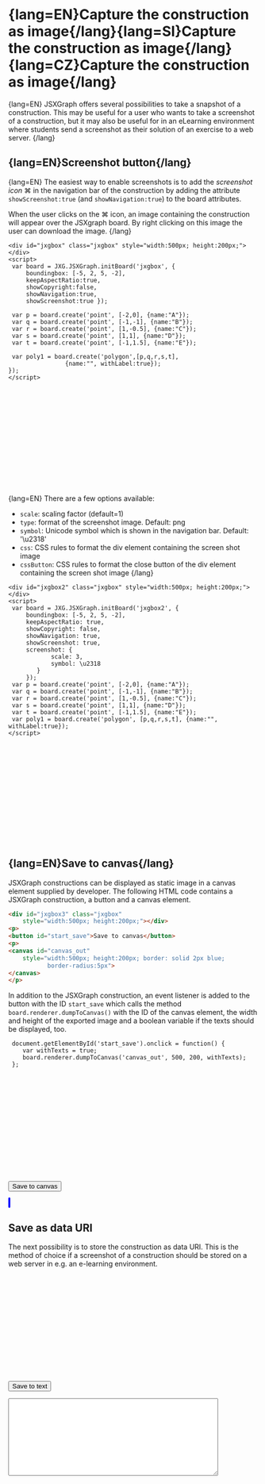 # {lang=EN}Capture the construction as image{/lang}{lang=SI}Capture the construction as image{/lang}{lang=CZ}Capture the construction as image{/lang}

{lang=EN}
JSXGraph offers several possibilities to take a snapshot of a construction.
This may be useful for a user who wants to take a screenshot of a construction, but it
may also be useful for in an eLearning environment where students send a screenshot as
their solution of an exercise to a web server.
{/lang}

## {lang=EN}Screenshot button{/lang}

{lang=EN}
The easiest way to enable screenshots is to add the *screenshot icon* &#x2318; in the
navigation bar of the construction by adding the attribute
`showScreenshot:true` (and `showNavigation:true`) to the board attributes.

When the user clicks on the &#x2318; icon, an image containing the construction will
appear over the JSXgraph board. By right clicking on this image the user can download
the image.
{/lang}

```JS
<div id="jxgbox" class="jxgbox" style="width:500px; height:200px;"></div>
<script>
 var board = JXG.JSXGraph.initBoard('jxgbox', {
     boundingbox: [-5, 2, 5, -2],
     keepAspectRatio:true, 
     showCopyright:false,
     showNavigation:true,
     showScreenshot:true });

 var p = board.create('point', [-2,0], {name:"A"});
 var q = board.create('point', [-1,-1], {name:"B"});
 var r = board.create('point', [1,-0.5], {name:"C"});
 var s = board.create('point', [1,1], {name:"D"});
 var t = board.create('point', [-1,1.5], {name:"E"});

 var poly1 = board.create('polygon',[p,q,r,s,t],
                {name:"", withLabel:true});
});
</script>
```

<div id="jxgbox" class="jxgbox" style="width:500px; height:200px;"></div>
<script>
(function(){
 var board = JXG.JSXGraph.initBoard('jxgbox', {boundingbox: [-5, 2, 5, -2],
     keepAspectRatio:true, showCopyright:false,
     showNavigation:true, showScreenshot: true });
 var p = board.create('point',[-2,0],{name:"A"});
 var q = board.create('point',[-1,-1],{name:"B"});
 var r = board.create('point',[1,-0.5],{name:"C"});
 var s = board.create('point',[1,1],{name:"D"});
 var t = board.create('point',[-1,1.5],{name:"E"});
 var poly1 = board.create('polygon',[p,q,r,s,t],{name:"", withLabel:true});
})();
</script>

{lang=EN}
There are a few options available:

* `scale`: scaling factor (default=1)
* `type`: format of the screenshot image. Default: png
* `symbol`: Unicode symbol which is shown in the navigation bar. Default: '\u2318'
* `css`: CSS rules to format the div element containing the screen shot image
* `cssButton`: CSS rules to format the close button of the div element containing the screen shot image
{/lang}

```JS
<div id="jxgbox2" class="jxgbox" style="width:500px; height:200px;"></div>
<script>
 var board = JXG.JSXGraph.initBoard('jxgbox2', {
     boundingbox: [-5, 2, 5, -2],
     keepAspectRatio: true, 
     showCopyright: false,
     showNavigation: true, 
     showScreenshot: true,
     screenshot: {
            scale: 3,
            symbol: \u2318
        }
     });
 var p = board.create('point', [-2,0], {name:"A"});
 var q = board.create('point', [-1,-1], {name:"B"});
 var r = board.create('point', [1,-0.5], {name:"C"});
 var s = board.create('point', [1,1], {name:"D"});
 var t = board.create('point', [-1,1.5], {name:"E"});
 var poly1 = board.create('polygon', [p,q,r,s,t], {name:"", withLabel:true});
</script>
```

<div id="jxgbox2" class="jxgbox" style="width:500px; height:200px;"></div>
<script>
(function(){
 var board = JXG.JSXGraph.initBoard('jxgbox2', {
     boundingbox: [-5, 2, 5, -2],
     keepAspectRatio: true, 
     showCopyright: false,
     showNavigation: true, 
     showScreenshot: true,
     screenshot: {
            scale: 3,
            symbol: '\u2318'
        }
     });
 var p = board.create('point', [-2,0], {name:"A"});
 var q = board.create('point', [-1,-1], {name:"B"});
 var r = board.create('point', [1,-0.5], {name:"C"});
 var s = board.create('point', [1,1], {name:"D"});
 var t = board.create('point', [-1,1.5], {name:"E"});
 var poly1 = board.create('polygon', [p,q,r,s,t], {name:"", withLabel:true});
})();
</script>

## {lang=EN}Save to canvas{/lang}

JSXGraph constructions can be displayed as static image in a canvas element supplied by developer.
The following HTML code contains a JSXGraph construction, a button and a canvas element.

```HTML
<div id="jxgbox3" class="jxgbox" 
    style="width:500px; height:200px;"></div>
<p>
<button id="start_save">Save to canvas</button>
<p>
<canvas id="canvas_out" 
    style="width:500px; height:200px; border: solid 2px blue; 
           border-radius:5px">
</canvas>
</p>
```

In addition to the JSXGraph construction, an event listener is added to the button with the ID `start_save`
which calls the method `board.renderer.dumpToCanvas()` with the ID of the canvas element, the width and height 
of the exported image and a boolean variable if the texts should be displayed, too.


```JS
 document.getElementById('start_save').onclick = function() {
    var withTexts = true;
    board.renderer.dumpToCanvas('canvas_out', 500, 200, withTexts);
 };
```

<div id="jxgbox3" class="jxgbox" 
     style="width:500px; height:200px;"></div>
<p>
<button id="start_save">Save to canvas</button>
<p>
<canvas id="canvas_out" 
     style="width:500px; height:200px; border: solid 2px blue; border-radius:5px"></canvas>
</p>
<script>
(function(){
 var board = JXG.JSXGraph.initBoard('jxgbox3', {
     boundingbox: [-5, 2, 5, -2],
     keepAspectRatio: true, 
     showCopyright: false,
     showNavigation: true, 
     });
 var p = board.create('point', [-2,0], {name:"A"});
 var q = board.create('point', [-1,-1], {name:"B"});
 var r = board.create('point', [1,-0.5], {name:"C"});
 var s = board.create('point', [1,1], {name:"D"});
 var t = board.create('point', [-1,1.5], {name:"E"});
 var poly1 = board.create('polygon', [p,q,r,s,t], {name:"", withLabel:true});
 document.getElementById('start_save').onclick = function() {
    var withTexts = true;
    board.renderer.dumpToCanvas('canvas_out', 500, 200, withTexts);
 };
 })();
</script>

## Save as data URI

The next possibility is to store the construction as data URI. This is the method of choice 
if a screenshot of a construction should be stored on a web server in e.g. an e-learning environment.

<div id="jxgbox4" class="jxgbox" 
     style="width:500px; height:200px;"></div>
<p>
<button id="dump_uri">Save to text</button>
<p>
<textarea id="text_out" rows="10" cols="50"></textarea>
</p>
<script>
//(function(){
 var board = JXG.JSXGraph.initBoard('jxgbox4', {
     boundingbox: [-5, 2, 5, -2],
     keepAspectRatio: true, 
     showCopyright: true,
     showNavigation: true, 
     });
 var p = board.create('point', [-2,0], {name:"A"});
 var q = board.create('point', [-1,-1], {name:"B"});
 var r = board.create('point', [1,-0.5], {name:"C"});
 var s = board.create('point', [1,1], {name:"D"});
 var t = board.create('point', [-1,1.5], {name:"E"});
 var poly1 = board.create('polygon', [p,q,r,s,t], {name:"", withLabel:true});
 document.getElementById('dump_uri').onclick = function() {
    var withTexts = true;
    document.getElementById('text_out').value = board.renderer.dumpToDataURI(withTexts);
 };
// })();
</script>



